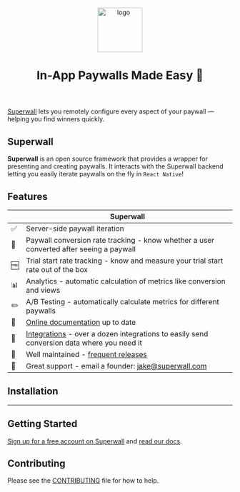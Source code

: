 <p align="center">
  <br />
  <img src=https://user-images.githubusercontent.com/3296904/158817914-144c66d0-572d-43a4-9d47-d7d0b711c6d7.png alt="logo" height="100px" />
  <h3 style="font-size:26" align="center">In-App Paywalls Made Easy 💸</h3>
  <br />
</p>

[Superwall](https://superwall.com/) lets you remotely configure every aspect of your paywall — helping you find winners quickly.

## Superwall

**Superwall** is an open source framework that provides a wrapper for presenting and creating paywalls. It interacts with the Superwall backend letting you easily iterate paywalls on the fly in `React Native`!

## Features
|   | Superwall |
| --- | --- |
✅ | Server-side paywall iteration
🎯 | Paywall conversion rate tracking - know whether a user converted after seeing a paywall
🆓 | Trial start rate tracking - know and measure your trial start rate out of the box
📊 | Analytics - automatic calculation of metrics like conversion and views
✏️ | A/B Testing - automatically calculate metrics for different paywalls
📝 | [Online documentation](https://superwall.com/docs/home) up to date
🔀 | [Integrations](https://superwall.com/docs/home) - over a dozen integrations to easily send conversion data where you need it
💯 | Well maintained - [frequent releases](https://superwall.com/docs/home)
📮 | Great support - email a founder: jake@superwall.com

## Installation

---

## Getting Started

[Sign up for a free account on Superwall](https://superwall.com/sign-up) and [read our docs](https://superwall.com/docs/home).

## Contributing

Please see the [CONTRIBUTING](.github/CONTRIBUTING.md) file for how to help.
